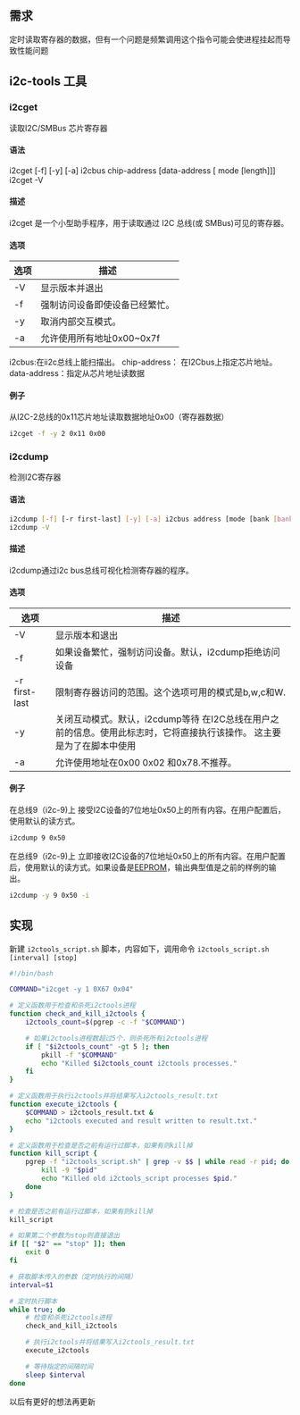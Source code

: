 ## 需求

定时读取寄存器的数据，但有一个问题是频繁调用这个指令可能会使进程挂起而导致性能问题

## i2c-tools 工具

### i2cget

读取I2C/SMBus 芯片寄存器

#### 语法

i2cget [-f] [-y] [-a] i2cbus chip-address [data-address [ mode [length]]]
i2cget -V

#### 描述

i2cget 是一个小型助手程序，用于读取通过 I2C 总线(或 SMBus)可见的寄存器。

#### 选项

| 选项 | 描述                           |
| ---- | ------------------------------ |
| -V   | 显示版本并退出                 |
| -f   | 强制访问设备即使设备已经繁忙。 |
| -y   | 取消内部交互模式。             |
| -a   | 允许使用所有地址0x00~0x7f      |

i2cbus:在ii2c总线上能扫描出。
chip-address： 在I2Cbus上指定芯片地址。
data-address：指定从芯片地址读数据

#### 例子

从I2C-2总线的0x11芯片地址读取数据地址0x00（寄存器数据）


```bash
i2cget -f -y 2 0x11 0x00
```

### i2cdump

检测I2C寄存器

#### 语法

```bash
i2cdump [-f] [-r first-last] [-y] [-a] i2cbus address [mode [bank [bankreg]]]
i2cdump -V
```

#### 描述

i2cdump通过i2c bus总线可视化检测寄存器的程序。

#### 选项

| 选项          | 描述                                                         |
| ------------- | ------------------------------------------------------------ |
| -V            | 显示版本和退出                                               |
| -f            | 如果设备繁忙，强制访问设备。默认，i2cdump拒绝访问设备        |
| -r first-last | 限制寄存器访问的范围。这个选项可用的模式是b,w,c和W.          |
| -y            | 关闭互动模式。默认，i2cdump等待 在I2C总线在用户之前的信息。使用此标志时，它将直接执行该操作。 这主要是为了在脚本中使用 |
| -a            | 允许使用地址在0x00 0x02 和0x78.不推荐。                      |

#### 例子

在总线9（i2c-9)上 接受I2C设备的7位地址0x50上的所有内容。在用户配置后，使用默认的读方式。

```bash
i2cdump 9 0x50
```

在总线9（i2c-9)上 立即接收I2C设备的7位地址0x50上的所有内容。在用户配置后，使用默认的读方式。如果设备是[EEPROM](https://so.csdn.net/so/search?q=EEPROM&spm=1001.2101.3001.7020)，输出典型值是之前的样例的输出。

```bash
i2cdump -y 9 0x50 -i
```

## 实现

新建 `i2ctools_script.sh` 脚本，内容如下，调用命令 `i2ctools_script.sh [interval] [stop]` 

```bash
#!/bin/bash

COMMAND="i2cget -y 1 0X67 0x04"

# 定义函数用于检查和杀死i2ctools进程
function check_and_kill_i2ctools {
    i2ctools_count=$(pgrep -c -f "$COMMAND")

    # 如果i2ctools进程数超过5个，则杀死所有i2ctools进程
    if [ "$i2ctools_count" -gt 5 ]; then
        pkill -f "$COMMAND"
        echo "Killed $i2ctools_count i2ctools processes."
    fi
}

# 定义函数用于执行i2ctools并将结果写入i2ctools_result.txt
function execute_i2ctools {
    $COMMAND > i2ctools_result.txt &
    echo "i2ctools executed and result written to result.txt."
}

# 定义函数用于检查是否之前有运行过脚本，如果有则kill掉
function kill_script {
    pgrep -f "i2ctools_script.sh" | grep -v $$ | while read -r pid; do
        kill -9 "$pid"
        echo "Killed old i2ctools_script processes $pid."
    done
}

# 检查是否之前有运行过脚本，如果有则kill掉
kill_script

# 如果第二个参数为stop则直接退出
if [[ "$2" == "stop" ]]; then
    exit 0
fi

# 获取脚本传入的参数（定时执行的间隔）
interval=$1

# 定时执行脚本
while true; do
    # 检查和杀死i2ctools进程
    check_and_kill_i2ctools

    # 执行i2ctools并将结果写入i2ctools_result.txt
    execute_i2ctools

    # 等待指定的间隔时间
    sleep $interval
done
```

以后有更好的想法再更新

